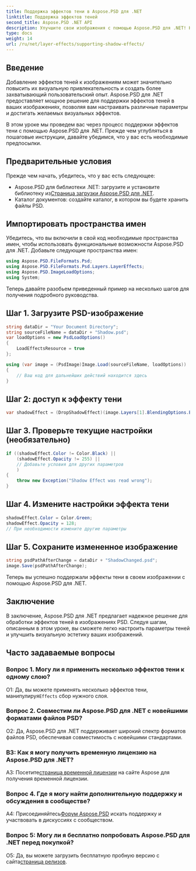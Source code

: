```yaml
---
title: Поддержка эффектов тени в Aspose.PSD для .NET
linktitle: Поддержка эффектов теней
second_title: Aspose.PSD .NET API
description: Улучшите свои изображения с помощью Aspose.PSD для .NET! Научитесь поддерживать эффекты теней шаг за шагом. Загрузите сейчас и получите потрясающие визуальные впечатления.
type: docs
weight: 14
url: /ru/net/layer-effects/supporting-shadow-effects/
---
```

## Введение

Добавление эффектов теней к изображениям может значительно повысить их визуальную привлекательность и создать более захватывающий пользовательский опыт. Aspose.PSD для .NET предоставляет мощное решение для поддержки эффектов теней в ваших изображениях, позволяя вам настраивать различные параметры и достигать желаемых визуальных эффектов.

В этом уроке мы проведем вас через процесс поддержки эффектов тени с помощью Aspose.PSD для .NET. Прежде чем углубляться в пошаговые инструкции, давайте убедимся, что у вас есть необходимые предпосылки.

## Предварительные условия

Прежде чем начать, убедитесь, что у вас есть следующее:

-  Aspose.PSD для библиотеки .NET: загрузите и установите библиотеку из[Страница загрузки Aspose.PSD для .NET](https://releases.aspose.com/psd/net/).
- Каталог документов: создайте каталог, в котором вы будете хранить файлы PSD.

## Импортировать пространства имен

Убедитесь, что вы включили в свой код необходимые пространства имен, чтобы использовать функциональные возможности Aspose.PSD для .NET. Добавьте следующие пространства имен:

```csharp
using Aspose.PSD.FileFormats.Psd;
using Aspose.PSD.FileFormats.Psd.Layers.LayerEffects;
using Aspose.PSD.ImageLoadOptions;
using System;
```

Теперь давайте разобьем приведенный пример на несколько шагов для получения подробного руководства.

## Шаг 1. Загрузите PSD-изображение

```csharp
string dataDir = "Your Document Directory";
string sourceFileName = dataDir + "Shadow.psd";
var loadOptions = new PsdLoadOptions()
{
    LoadEffectsResource = true
};

using (var image = (PsdImage)Image.Load(sourceFileName, loadOptions))
{
    // Ваш код для дальнейших действий находится здесь
}
```

## Шаг 2: доступ к эффекту тени

```csharp
var shadowEffect = (DropShadowEffect)(image.Layers[1].BlendingOptions.Effects[0]);
```

## Шаг 3. Проверьте текущие настройки (необязательно)

```csharp
if ((shadowEffect.Color != Color.Black) ||
    (shadowEffect.Opacity != 255) ||
    // Добавьте условия для других параметров
    )
{
    throw new Exception("Shadow Effect was read wrong");
}
```

## Шаг 4. Измените настройки эффекта тени

```csharp
shadowEffect.Color = Color.Green;
shadowEffect.Opacity = 128;
// При необходимости измените другие параметры
```

## Шаг 5. Сохраните измененное изображение

```csharp
string psdPathAfterChange = dataDir + "ShadowChanged.psd";
image.Save(psdPathAfterChange);
```

Теперь вы успешно поддержали эффекты тени в своем изображении с помощью Aspose.PSD для .NET.

## Заключение

В заключение, Aspose.PSD для .NET предлагает надежное решение для обработки эффектов теней в изображениях PSD. Следуя шагам, описанным в этом уроке, вы сможете легко настроить параметры теней и улучшить визуальную эстетику ваших изображений.

## Часто задаваемые вопросы

### Вопрос 1. Могу ли я применить несколько эффектов тени к одному слою?

 О1: Да, вы можете применять несколько эффектов тени, манипулируя`Effects` сбор нужного слоя.

### Вопрос 2. Совместим ли Aspose.PSD для .NET с новейшими форматами файлов PSD?

О2: Да, Aspose.PSD для .NET поддерживает широкий спектр форматов файлов PSD, обеспечивая совместимость с новейшими стандартами.

### В3: Как я могу получить временную лицензию на Aspose.PSD для .NET?

 A3: Посетите[страница временной лицензии](https://purchase.aspose.com/temporary-license/) на сайте Aspose для получения временной лицензии.

### Вопрос 4. Где я могу найти дополнительную поддержку и обсуждения в сообществе?

 А4: Присоединяйтесь[Форум Aspose.PSD](https://forum.aspose.com/c/psd/34) искать поддержку и участвовать в дискуссиях с сообществом.

### Вопрос 5: Могу ли я бесплатно попробовать Aspose.PSD для .NET перед покупкой?

 О5: Да, вы можете загрузить бесплатную пробную версию с сайта[страница релизов](https://releases.aspose.com/).